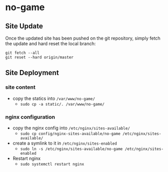 # no-game

## Site Update

Once the updated site has been pushed on the git repository, simply fetch the update and hard reset the local branch:
```
git fetch --all
git reset --hard origin/master
```

## Site Deployment

### site content

* copy the statics into `/var/www/no-game/`
  * `sudo cp -a static/. /var/www/no-game/`

### nginx configuration

* copy the nginx config into `/etc/nginx/sites-available/`
  * `sudo cp config/nginx-sites-available/no-game /etc/nginx/sites-available/`
* create a symlink to it in `/etc/nginx/sites-enabled`
  * `sudo ln -s /etc/nginx/sites-available/no-game /etc/nginx/sites-enabled`
* Restart nginx
  * `sudo systemctl restart nginx`
